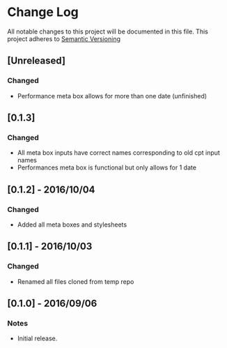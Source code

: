# Change Log
All notable changes to this project will be documented in this file.
This project adheres to [Semantic Versioning](http://semver.org/)

## [Unreleased]
### Changed
- Performance meta box allows for more than one date (unfinished)

## [0.1.3]
### Changed
- All meta box inputs have correct names corresponding to old cpt input names
- Performances meta box is functional but only allows for 1 date

## [0.1.2] - 2016/10/04
### Changed
- Added all meta boxes and stylesheets

## [0.1.1] - 2016/10/03
### Changed
- Renamed all files cloned from temp repo

## [0.1.0] - 2016/09/06
### Notes
- Initial release.







